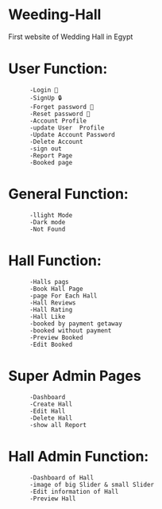 # Weeding-Hall
First website of Wedding Hall in Egypt
# User Function: 


          -Login 🔐
          -SignUp 🔒
          -Forget password 🔑
          -Reset password 🔑
          -Account Profile
          -update User  Profile 
          -Update Account Password 
          -Delete Account 
          -sign out 
          -Report Page 
          -Booked page 
          

# General Function:


          -llight Mode 
          -Dark mode 
          -Not Found 
          
# Hall Function:


          -Halls pags
          -Book Hall Page
          -page For Each Hall
          -Hall Reviews
          -Hall Rating 
          -Hall Like
          -booked by payment getaway
          -booked without payment
          -Preview Booked 
          -Edit Booked 

# Super Admin Pages 


          -Dashboard
          -Create Hall
          -Edit Hall
          -Delete Hall 
          -show all Report

# Hall Admin Function:


          -Dashboard of Hall
          -image of big Slider & small Slider
          -Edit information of Hall 
          -Preview Hall
